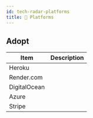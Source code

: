 ```yaml
---
id: tech-radar-platforms
title: 🌉 Platforms
---
```


## Adopt

| Item      | Description |
| ----------- | ----------- |
| Heroku      |        |
| Render.com      |        |
| DigitalOcean      |        |
| Azure      |        |
| Stripe      |        |

